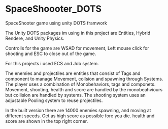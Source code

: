 # SpaceShoooter_DOTS
SpaceShooter game using unity DOTS framwork

The Unity DOTS packages im using in this project are Entities, Hybrid Rendere, and Unity Physics.

Controlls for the game are WSAD for movement, Left mouse click for shooting and ESC to close out of the game.

For this projects i used ECS and Job system.

The enemies and projectiles are entities that consist of Tags and component to manage Movement, collsion and spawning through Systems.
The player uses a combination of Monobehaviors, tags and componets. Movement, shooting, health and score are handled by the monobeahviours but collision are handled by systems.
The shooting system uses an adjustable Pooling system to reuse projectiles.

In the built version there are 14000 enemies spawning, and moving at different speeds. Get as high score as possible fore you die. health and score are shown in the top right corner.
